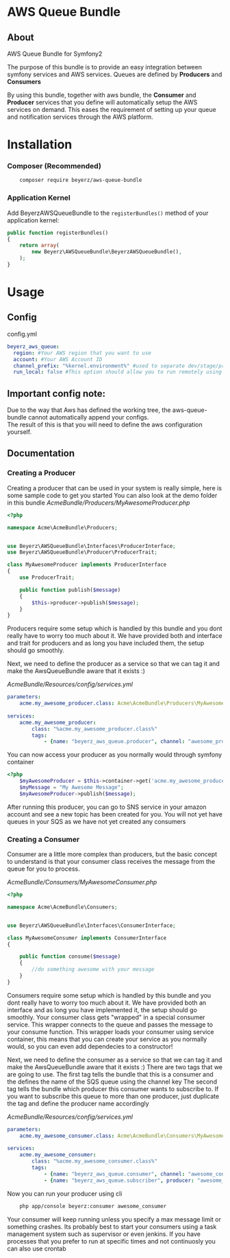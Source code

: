 # AWS Queue Bundle

## About
AWS Queue Bundle for Symfony2

The purpose of this bundle is to provide an easy integration between symfony services and AWS services.
Queues are defined by **Producers** and **Consumers**

By using this bundle, together with aws bundle, the **Consumer** and **Producer** services that you define will automatically setup the AWS services on demand. This eases the requirement of setting up your queue and notification services through the AWS platform.

# Installation

### Composer (Recommended)
```bash
    composer require beyerz/aws-queue-bundle
```
### Application Kernel

Add BeyerzAWSQueueBundle to the `registerBundles()` method of your application kernel:
```php
public function registerBundles()
{
    return array(
        new Beyerz\AWSQueueBundle\BeyerzAWSQueueBundle(),
    );
}
```

# Usage
## Config
config.yml
```yaml
beyerz_aws_queue:
  region: #Your AWS region that you want to use
  account: #Your AWS Account ID
  channel_prefix: "%kernel.environment%" #used to separate dev/stage/prod (mainly to make development eaiser)
  run_local: false #This option should allow you to run remotely using aws, or locally using no-queue or gearman
```

## Important config note:
Due to the way that Aws has defined the working tree, the aws-queue-bundle cannot automatically append your configs.<br>
The result of this is that you will need to define the aws configuration yourself.

## Documentation
### Creating a Producer

Creating a producer that can be used in your system is really simple, here is some sample code to get you started
You can also look at the demo folder in this bundle
_AcmeBundle/Producers/MyAwesomeProducer.php_
```php
<?php

namespace Acme\AcmeBundle\Producers;


use Beyerz\AWSQueueBundle\Interfaces\ProducerInterface;
use Beyerz\AWSQueueBundle\Producer\ProducerTrait;

class MyAwesomeProducer implements ProducerInterface
{
    use ProducerTrait;

    public function publish($message)
    {
        $this->producer->publish($message);
    }
}

```
Producers require some setup which is handled by this bundle and you dont really have to worry too much about it.
We have provided both and interface and trait for producers and as long you have included them, the setup should go smoothly.

Next, we need to define the producer as a service so that we can tag it and make the AwsQueueBundle aware that it exists :)

_AcmeBundle/Resources/config/services.yml_
```YAML
parameters:
    acme.my_awesome_producer.class: Acme\AcmeBundle\Producers\MyAwesomeProducer
    
services:
    acme.my_awesome_producer:
        class: "%acme.my_awesome_producer.class%"
        tags:
            - {name: "beyerz_aws_queue.producer", channel: "awesome_producer"}
```

You can now access your producer as you normally would through symfony container
```PHP
<?php
    $myAwesomeProducer = $this->container->get('acme.my_awesome_producer');
    $myMessage = "My Awesome Message";
    $myAwesomeProducer->publish($message);
```
After running this producer, you can go to SNS service in your amazon account and see a new topic has been created for you.
You will not yet have queues in your SQS as we have not yet created any consumers

### Creating a Consumer
Consumer are a little more complex than producers, but the basic concept to understand is that your consumer class receives the message from the queue for you to process.

_AcmeBundle/Consumers/MyAwesomeConsumer.php_
```php
<?php

namespace Acme\AcmeBundle\Consumers;


use Beyerz\AWSQueueBundle\Interfaces\ConsumerInterface;

class MyAwesomeConsumer implements ConsumerInterface
{

    public function consume($message)
    {
        //do something awesome with your message
    }
}

```
Consumers require some setup which is handled by this bundle and you dont really have to worry too much about it.
We have provided both an interface and as long you have implemented it, the setup should go smoothly.
Your consumer class gets "wrapped" in a special consumer service. This wrapper connects to the queue and passes the message to your consume function. This wrapper loads your consumer using service container, this means that you can create your service as you normally would, so you can even add dependecies to a constructor!

Next, we need to define the consumer as a service so that we can tag it and make the AwsQueueBundle aware that it exists :)
There are two tags that we are going to use.
The first tag tells the bundle that this is a consumer and the defines the name of the SQS queue using the channel key
The second tag tells the bundle which producer this consumer wants to subscribe to.
If you want to subscribe this queue to more than one producer, just duplicate the tag and define the producer name accordingly

_AcmeBundle/Resources/config/services.yml_
```YAML
parameters:
    acme.my_awesome_consumer.class: Acme\AcmeBundle\Consumers\MyAwesomeConsumer
    
services:
    acme.my_awesome_consumer:
        class: "%acme.my_awesome_consumer.class%"
        tags:
            - {name: "beyerz_aws_queue.consumer", channel: "awesome_consumer"}
            - {name: "beyerz_aws_queue.subscriber", producer: "awesome_producer"}
```

Now you can run your producer using cli
```bash
    php app/console beyerz:consumer awesome_consumer
```

Your consumer will keep running unless you specify a max message limit or something crashes.
Its probably best to start your consumers using a task management system such as supervisor or even jenkins.
If you have processes that you prefer to run at specific times and not continuosly you can also use crontab
